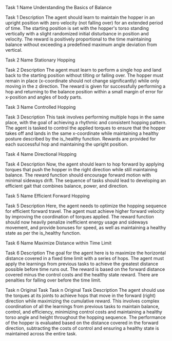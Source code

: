 Task 1 Name
Understanding the Basics of Balance

Task 1 Description
The agent should learn to maintain the hopper in an upright position with zero velocity (not falling over) for an extended period of time. The starting position is set with the hopper's torso standing vertically with a slight randomized initial disturbance in position and velocity. The reward is positively proportional to the time maintaining balance without exceeding a predefined maximum angle deviation from vertical.

Task 2 Name
Stationary Hopping

Task 2 Description
The agent must learn to perform a single hop and land back to the starting position without tilting or falling over. The hopper must remain in place (x-coordinate should not change significantly) while only moving in the z direction. The reward is given for successfully performing a hop and returning to the balance position within a small margin of error for x-position and angles of body parts. 

Task 3 Name
Controlled Hopping

Task 3 Description
This task involves performing multiple hops in the same place, with the goal of achieving a rhythmic and consistent hopping pattern. The agent is tasked to control the applied torques to ensure that the hopper takes off and lands in the same x-coordinate while maintaining a healthy posture described by the is_healthy function. Rewards are provided for each successful hop and maintaining the upright position.

Task 4 Name
Directional Hopping

Task 4 Description
Now, the agent should learn to hop forward by applying torques that push the hopper in the right direction while still maintaining balance. The reward function should encourage forward motion with minimal sideways drift. The sequence of tasks should lead to developing an efficient gait that combines balance, power, and direction.

Task 5 Name
Efficient Forward Hopping

Task 5 Description
Here, the agent needs to optimize the hopping sequence for efficient forward travel. The agent must achieve higher forward velocity by improving the coordination of torques applied. The reward function should now heavily penalize inefficient energy usage and sideways movement, and provide bonuses for speed, as well as maintaining a healthy state as per the is_healthy function.

Task 6 Name
Maximize Distance within Time Limit

Task 6 Description
The goal for the agent here is to maximize the horizontal distance covered in a fixed time limit with a series of hops. The agent must apply the learnings from previous tasks to achieve the greatest distance possible before time runs out. The reward is based on the forward distance covered minus the control costs and the healthy state reward. There are penalties for falling over before the time limit.

Task n Original Task
Task n Original Task Description
The agent should use the torques at its joints to achieve hops that move in the forward (right) direction while maximizing the cumulative reward. This involves complex coordination of all the learnings from previous tasks to maintain balance, control, and efficiency, minimizing control costs and maintaining a healthy torso angle and height throughout the hopping sequence. The performance of the hopper is evaluated based on the distance covered in the forward direction, subtracting the costs of control and ensuring a healthy state is maintained across the entire task.